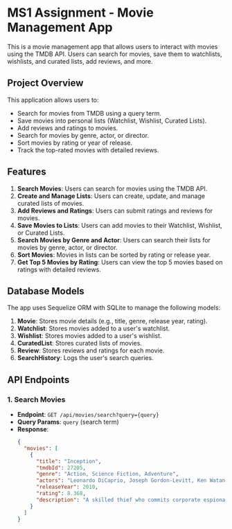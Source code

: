 # MS1 Assignment - Movie Management App

This is a movie management app that allows users to interact with movies using the TMDB API. Users can search for movies, save them to watchlists, wishlists, and curated lists, add reviews, and more.

## Project Overview

This application allows users to:

- Search for movies from TMDB using a query term.
- Save movies into personal lists (Watchlist, Wishlist, Curated Lists).
- Add reviews and ratings to movies.
- Search for movies by genre, actor, or director.
- Sort movies by rating or year of release.
- Track the top-rated movies with detailed reviews.

## Features

1. **Search Movies**: Users can search for movies using the TMDB API.
2. **Create and Manage Lists**: Users can create, update, and manage curated lists of movies.
3. **Add Reviews and Ratings**: Users can submit ratings and reviews for movies.
4. **Save Movies to Lists**: Users can add movies to their Watchlist, Wishlist, or Curated Lists.
5. **Search Movies by Genre and Actor**: Users can search their lists for movies by genre, actor, or director.
6. **Sort Movies**: Movies in lists can be sorted by rating or release year.
7. **Get Top 5 Movies by Rating**: Users can view the top 5 movies based on ratings with detailed reviews.

## Database Models

The app uses Sequelize ORM with SQLite to manage the following models:

1. **Movie**: Stores movie details (e.g., title, genre, release year, rating).
2. **Watchlist**: Stores movies added to a user's watchlist.
3. **Wishlist**: Stores movies added to a user's wishlist.
4. **CuratedList**: Stores curated lists of movies.
5. **Review**: Stores reviews and ratings for each movie.
6. **SearchHistory**: Logs the user's search queries.

## API Endpoints

### 1. **Search Movies**

- **Endpoint**: `GET /api/movies/search?query={query}`
- **Query Params**: `query` (search term)
- **Response**:
  ```json
  {
    "movies": [
      {
        "title": "Inception",
        "tmdbId": 27205,
        "genre": "Action, Science Fiction, Adventure",
        "actors": "Leonardo DiCaprio, Joseph Gordon-Levitt, Ken Watanabe",
        "releaseYear": 2010,
        "rating": 8.368,
        "description": "A skilled thief who commits corporate espionage by infiltrating the subconscious of his targets."
      }
    ]
  }
